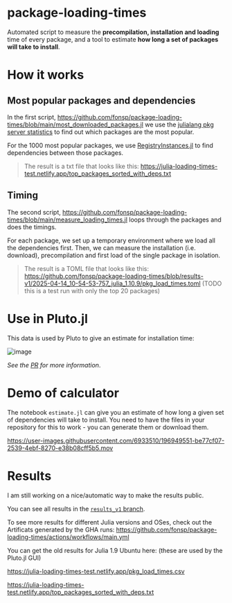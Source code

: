 # package-loading-times
Automated script to measure the **precompilation, installation and loading** time of every package, and a tool to estimate **how long a set of packages will take to install**.


# How it works

## Most popular packages and dependencies

In the first script, https://github.com/fonsp/package-loading-times/blob/main/most_downloaded_packages.jl we use the [julialang pkg server statistics](https://discourse.julialang.org/t/announcing-package-download-stats/69073) to find out which packages are the most popular.

For the 1000 most popular packages, we use [RegistryInstances.jl](https://github.com/GunnarFarneback/RegistryInstances.jl) to find dependencies between those packages. 

> The result is a txt file that looks like this: https://julia-loading-times-test.netlify.app/top_packages_sorted_with_deps.txt

## Timing
The second script, https://github.com/fonsp/package-loading-times/blob/main/measure_loading_times.jl loops through the packages and does the timings.

For each package, we set up a temporary environment where we load all the dependencies first. Then, we can measure the installation (i.e. download), precompilation and first load of the single package in isolation.

> The result is a TOML file that looks like this: https://github.com/fonsp/package-loading-times/blob/results-v1/2025-04-14_10-54-53-757_julia_1.10.9/pkg_load_times.toml (TODO this is a test run with only the top 20 packages)

# Use in Pluto.jl
This data is used by Pluto to give an estimate for installation time:

![image](https://github.com/fonsp/Pluto.jl/assets/6933510/1327b0bd-144e-4bca-b97c-ced1b2e955ff)

*See the [PR](https://github.com/fonsp/Pluto.jl/pull/2672) for more information*.


# Demo of calculator
The notebook `estimate.jl` can give you an estimate of how long a given set of dependencies will take to install. You need to have the files in your repository for this to work - you can generate them or download them.

https://user-images.githubusercontent.com/6933510/196949551-be77cf07-2539-4ebf-8270-e38b08cff5b5.mov

# Results
I am still working on a nice/automatic way to make the results public.

You can see all results in the [`results_v1` branch](https://github.com/fonsp/package-loading-times/tree/results-v1).


To see more results for different Julia versions and OSes, check out the Artificats generated by the GHA runs: https://github.com/fonsp/package-loading-times/actions/workflows/main.yml


You can get the old results for Julia 1.9 Ubuntu here: (these are used by the Pluto.jl GUI)

https://julia-loading-times-test.netlify.app/pkg_load_times.csv

https://julia-loading-times-test.netlify.app/top_packages_sorted_with_deps.txt

